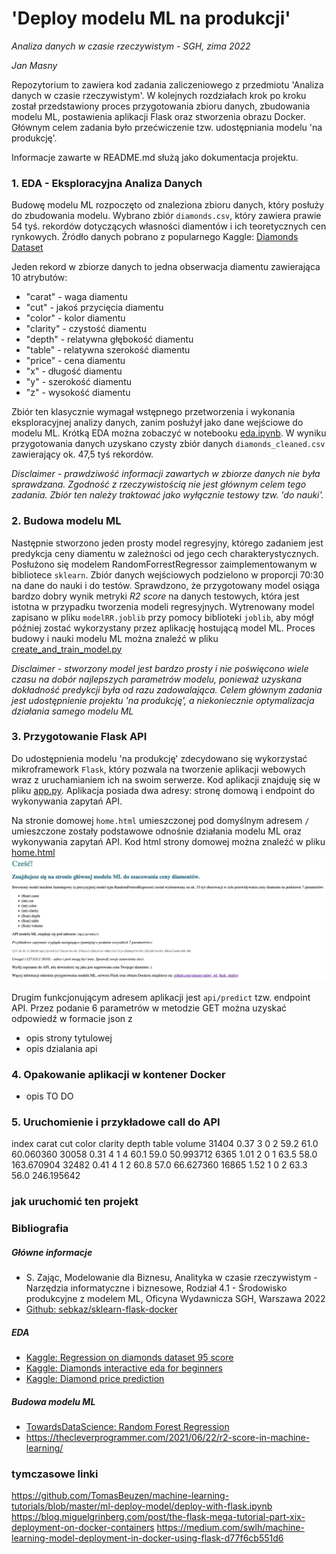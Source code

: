 # 'Deploy modelu ML na produkcji'
*Analiza danych w czasie rzeczywistym - SGH, zima 2022*

*Jan Masny*

Repozytorium to zawiera kod zadania zaliczeniowego z przedmiotu 'Analiza danych w czasie rzeczywistym'.
W kolejnych rozdziałach krok po kroku został przedstawiony proces przygotowania zbioru danych, zbudowania modelu ML,
postawienia aplikacji Flask oraz stworzenia obrazu Docker. Głównym celem zadania było przećwiczenie tzw. udostępniania
modelu 'na produkcję'.

Informacje zawarte w README.md służą jako dokumentacja projektu.

### 1. EDA - Eksploracyjna Analiza Danych

Budowę modelu ML rozpoczęto od znaleziona zbioru danych, który posłuży do zbudowania modelu.
Wybrano zbiór `diamonds.csv`, który zawiera prawie 54 tyś. rekordów dotyczących własności diamentów i ich teoretycznych
cen rynkowych. 
Źródło danych pobrano z popularnego Kaggle: [Diamonds Dataset](https://www.kaggle.com/datasets/shivam2503/diamonds)

Jeden rekord w zbiorze danych to jedna obserwacja diamentu zawierająca 10 atrybutów:
* "carat" - waga diamentu
* "cut" - jakoś przycięcia diamentu
* "color" - kolor diamentu
* "clarity" - czystość diamentu
* "depth" - relatywna głębokość diamentu
* "table" - relatywna szerokość diamentu
* "price" - cena diamentu
* "x" - długość diamentu
* "y" - szerokość diamentu
* "z" - wysokość diamentu

Zbiór ten klasycznie wymagał wstępnego przetworzenia i wykonania eksploracyjnej analizy danych, 
zanim posłużył jako dane wejściowe do modelu ML. Krótką EDA można zobaczyć w notebooku 
[eda.ipynb](https://github.com/jmasny/adwr_ml_flask_deploy/blob/main/eda.ipynb). W wyniku przygotowania danych uzyskano czysty zbiór danych `diamonds_cleaned.csv`
zawierający ok. 47,5 tyś rekordów. 

*Disclaimer - prawdziwość informacji zawartych w zbiorze danych nie była sprawdzana. Zgodność z rzeczywistością nie jest
głównym celem tego zadania. Zbiór ten należy traktować jako wyłącznie testowy tzw. 'do nauki'.*

### 2. Budowa modelu ML

Następnie stworzono jeden prosty model regresyjny, którego zadaniem jest predykcja ceny diamentu w zależności od jego
cech charakterystycznych. Posłużono się modelem RandomForrestRegressor zaimplementowanym w bibliotece `sklearn`.
Zbiór danych wejściowych podzielono w proporcji 70:30 na dane do nauki i do testów. Sprawdzono, że przygotowany model
osiąga bardzo dobry wynik metryki *R2 score* na danych testowych, która jest istotna w przypadku tworzenia modeli
regresyjnych. Wytrenowany model zapisano w pliku `modelRR.joblib` przy pomocy biblioteki `joblib`, aby mógł później
zostać wykorzystany przez aplikację hostującą model ML. Proces budowy i nauki modelu ML można znaleźć w pliku
[create_and_train_model.py](https://github.com/jmasny/adwr_ml_flask_deploy/blob/main/create_and_train_model.py)

*Disclaimer - stworzony model jest bardzo prosty i nie poświęcono wiele czasu na dobór najlepszych parametrów
modelu, ponieważ uzyskana dokładność predykcji była od razu zadowalająca. Celem głównym zadania jest udostępnienie
projektu 'na produkcję', a niekoniecznie optymalizacja działania samego modelu ML*

### 3. Przygotowanie Flask API

Do udostępnienia modelu 'na produkcję' zdecydowano się wykorzystać mikroframework `Flask`, który pozwala na tworzenie
aplikacji webowych wraz z uruchamianiem ich na swoim serwerze. Kod aplikacji znajduję się w pliku 
[app.py](https://github.com/jmasny/adwr_ml_flask_deploy/blob/main/app.py).
Aplikacja posiada dwa adresy: stronę domową i endpoint do wykonywania zapytań API.

Na stronie domowej `home.html` umieszczonej pod domyślnym adresem `/` umieszczone zostały podstawowe odnośnie działania
modelu ML oraz wykonywania zapytań API. Kod html strony domowej można znaleźć w pliku
[home.html](https://github.com/jmasny/adwr_ml_flask_deploy/blob/main/templates/home.html)
![Image](https://github.com/jmasny/adwr_ml_flask_deploy/blob/main/images/home.png)


Drugim funkcjonującym adresem aplikacji jest `api/predict` tzw. endpoint API. Przez podanie 6 parametrów w metodzie GET
można uzyskać odpowiedź w formacie json z 

- opis strony tytulowej
- opis dzialania api

### 4. Opakowanie aplikacji w kontener Docker
- opis
TO DO

### 5. Uruchomienie i przykładowe call do API 
index carat  cut  color  clarity  depth  table      volume
31404   0.37    3      0        2   59.2   61.0   60.060360
30058   0.31    4      1        4   60.1   59.0   50.993712
6365    1.01    2      0        1   63.5   58.0  163.670904
32482   0.41    4      1        2   60.8   57.0   66.627360
16865   1.52    1      0        2   63.3   56.0  246.195642

### jak uruchomić ten projekt

### Bibliografia

##### Główne informacje
- S. Zając, Modelowanie dla Biznesu, Analityka w czasie rzeczywistym - Narzędzia informatyczne i biznesowe, 
Rodział 4.1 - Środowisko produkcyjne z modelem ML, Oficyna Wydawnicza SGH, Warszawa 2022
- [Github: sebkaz/sklearn-flask-docker](https://github.com/sebkaz/sklearn-flask-docker)

##### EDA
- [Kaggle: Regression on diamonds dataset 95 score](https://www.kaggle.com/code/heeraldedhia/regression-on-diamonds-dataset-95-score/notebook)
- [Kaggle: Diamonds interactive eda for beginners](https://www.kaggle.com/code/godzill22/diamonds-interactive-eda-for-beginners#Categorical-features)
- [Kaggle: Diamond price prediction](https://www.kaggle.com/code/karnikakapoor/diamond-price-prediction)

##### Budowa modelu ML
- [TowardsDataScience: Random Forest Regression](https://towardsdatascience.com/random-forest-regression-5f605132d19d)
- https://thecleverprogrammer.com/2021/06/22/r2-score-in-machine-learning/

### tymczasowe linki
https://github.com/TomasBeuzen/machine-learning-tutorials/blob/master/ml-deploy-model/deploy-with-flask.ipynb
https://blog.miguelgrinberg.com/post/the-flask-mega-tutorial-part-xix-deployment-on-docker-containers
https://medium.com/swlh/machine-learning-model-deployment-in-docker-using-flask-d77f6cb551d6